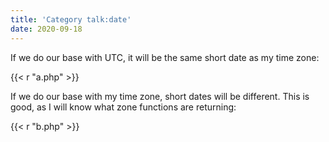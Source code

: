 ```yaml
---
title: 'Category talk:date'
date: 2020-09-18
---
```


If we do our base with UTC, it will be the same short date as my time zone:

{{< r "a.php" >}}

If we do our base with my time zone, short dates will be different. This is
good, as I will know what zone functions are returning:

{{< r "b.php" >}}
